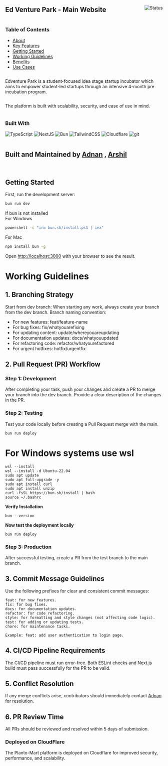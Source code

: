 <div style="display: flex; justify-content: space-between; align-items: center;">
  <h2>Ed Venture Park - Main Website</h2>
  <!-- <img alt="Status" src="https://img.shields.io/badge/status-production-brightgreen" /> -->
  <img alt="Status" src="https://img.shields.io/badge/status-under--development-orange" />
  <!-- <img alt="Status" src="https://img.shields.io/badge/status-production--in--progress-yellow" /> -->
  <!-- <img alt="Status" src="https://img.shields.io/badge/status-beta-blue" /> -->
</div>

<div style="display: flex; justify-content: space-between; flex-wrap: wrap; align-items: flex-start;">
  <div style="flex: 1; min-width: 250px;">
    <h3>Table of Contents</h3>
    <ul>
      <li><a href="#about">About</a></li>
      <li><a href="#key-features-of-plantomart">Key Features</a></li>
      <li><a href="#getting-started">Getting Started</a></li>
      <li><a href="#working-guidelines">Working Guidelines</a></li>
      <li><a href="#benefits-of-this-platform">Benefits</a></li>
      <li><a href="#use-cases">Use Cases</a></li>
    </ul>
  </div>

Edventure Park is a student-focused idea stage startup incubator which aims to empower student-led startups through an intensive 4-month pre incubation program.

The platform is built with scalability, security, and ease of use in mind.

<div style="flex: 1; min-width: 250px;">
    <h3>Built With</h3>
    <p>
      <img alt="TypeScript" src="https://img.shields.io/badge/-TypeScript-007ACC?style=flat-square&logo=typescript&logoColor=white" />
      <img alt="NextJS" src="https://img.shields.io/badge/-NextJS-000000?style=flat-square&logo=nextdotjs&logoColor=white" />
      <img alt="Bun" src="https://img.shields.io/badge/-Bun.js-000000?style=flat-square&logo=bun&logoColor=white" />
      <img alt="TailwindCSS" src="https://img.shields.io/badge/-Tailwind CSS-06B6D4?style=flat-square&logo=tailwindcss&logoColor=white" />
      <img alt="Cloudflare" src="https://img.shields.io/badge/Cloudflare-F38020?style=flat&logo=Cloudflare&logoColor=white" />
      <img alt="git" src="https://img.shields.io/badge/-Git-F05032?style=flat-square&logo=git&logoColor=white" />
    </p>
  </div>
</div>

## Built and Maintained by **[Adnan](https://Github.com/Adnan-The-Coder) , [Arshil](https://github.com/ArshilAliAbbas?tab=repositories)**

<br>




## Getting Started

First, run the development server:

```bash
bun run dev
```
If bun is not installed 
<br>
For Windows
```bash
powershell -c "irm bun.sh/install.ps1 | iex"
```
For Mac
```bash
npm install bun -g
```

Open [http://localhost:3000](http://localhost:3000) with your browser to see the result.


# Working Guidelines

## 1. Branching Strategy
Start from dev branch: When starting any work, always create your branch from the dev branch.
Branch naming convention:
* For new features: feat/feature-name
* For bug fixes: fix/whatyouarefixing
* For updating content: update/whereyouareupdating
* For documentation updates: docs/whatyouupdated
* For refactoring code: refactor/whatyourefactored
* For urgent hotfixes: hotfix/urgentfix

## 2. Pull Request (PR) Workflow
### Step 1: Development
After completing your task, push your changes and create a PR to merge your branch into the dev branch.
Provide a clear description of the changes in the PR.
### Step 2: Testing
Test your code locally before creating a Pull Request merge with the main.
```
bun run deploy
```
# For Windows systems use wsl
```
wsl --install
wsl --install -d Ubuntu-22.04
sudo apt update
sudo apt full-upgrade -y
sudo apt install curl
sudo apt install unzip
curl -fsSL https://bun.sh/install | bash
source ~/.bashrc
```
**Verify Installation**
```
bun --version
```
**Now test the deployment locally**
```
bun run deploy
```

### Step 3: Production
After successful testing, create a PR from the test branch to the main branch.
## 3. Commit Message Guidelines
Use the following prefixes for clear and consistent commit messages:

```
feat: for new features.
fix: for bug fixes.
docs: for documentation updates.
refactor: for code refactoring.
style: for formatting and style changes (not affecting code logic).
test: for adding or updating tests.
chore: for maintenance tasks.
```
```
Example: feat: add user authentication to login page.
```
## 4. CI/CD Pipeline Requirements
The CI/CD pipeline must run error-free.
Both ESLint checks and Next.js build must pass successfully for the PR to be valid.
## 5. Conflict Resolution
If any merge conflicts arise, contributors should immediately contact [Adnan](https://github.com/Adnan-The-Coder) for resolution.
## 6. PR Review Time
All PRs should be reviewed and resolved within 5 days of submission.

### Deployed on CloudFlare
The Planto-Mart platform is deployed on Cloudflare for improved security, performance, and scalability.

